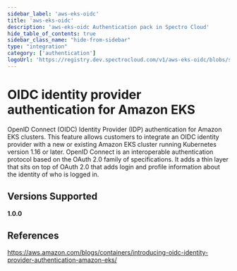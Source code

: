 ```yaml
---
sidebar_label: 'aws-eks-oidc'
title: 'aws-eks-oidc'
description: 'aws-eks-oidc Authentication pack in Spectro Cloud'
hide_table_of_contents: true
sidebar_class_name: "hide-from-sidebar"
type: "integration"
category: ['authentication']
logoUrl: 'https://registry.dev.spectrocloud.com/v1/aws-eks-oidc/blobs/sha256:f86813591b3b63b3afcf0a604a7c8c715660448585e89174908f3c6a421ad8d8?type=image/png'
---
```





# OIDC identity provider authentication for Amazon EKS

OpenID Connect (OIDC) Identity Provider (IDP) authentication for Amazon EKS clusters. This feature allows customers to integrate an OIDC identity provider with a new or existing Amazon EKS cluster running Kubernetes version 1.16 or later. OpenID Connect is an interoperable authentication protocol based on the OAuth 2.0 family of specifications. It adds a thin layer that sits on top of OAuth 2.0 that adds login and profile information about the identity of who is logged in.


## Versions Supported

<Tabs>

<TabItem label="1.0.x" value="1.0.x">

**1.0.0**

</TabItem>
</Tabs>

## References
https://aws.amazon.com/blogs/containers/introducing-oidc-identity-provider-authentication-amazon-eks/
